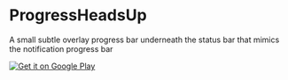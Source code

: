 # ProgressHeadsUp
A small subtle overlay progress bar underneath the status bar that mimics the notification progress bar

<a href='https://play.google.com/store/apps/details?id=com.vishal.headsupnotificationprogress&hl=en_IN&gl=US&pcampaignid=pcampaignidMKT-Other-global-all-co-prtnr-py-PartBadge-Mar2515-1'><img alt='Get it on Google Play' src='https://play.google.com/intl/en_us/badges/static/images/badges/en_badge_web_generic.png'/></a>
